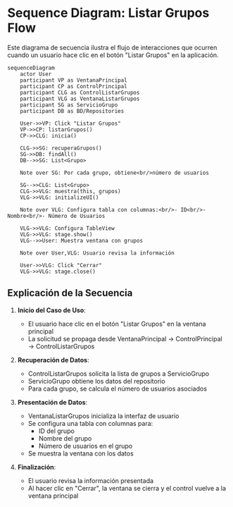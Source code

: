 # Sequence Diagram: Listar Grupos Flow

Este diagrama de secuencia ilustra el flujo de interacciones que ocurren cuando un usuario hace clic en el botón "Listar Grupos" en la aplicación.

```mermaid
sequenceDiagram
    actor User
    participant VP as VentanaPrincipal
    participant CP as ControlPrincipal
    participant CLG as ControlListarGrupos
    participant VLG as VentanaListarGrupos
    participant SG as ServicioGrupo
    participant DB as BD/Repositories

    User->>VP: Click "Listar Grupos"
    VP->>CP: listarGrupos()
    CP->>CLG: inicia()
    
    CLG->>SG: recuperaGrupos()
    SG->>DB: findAll()
    DB-->>SG: List<Grupo>
    
    Note over SG: Por cada grupo, obtiene<br/>número de usuarios
    
    SG-->>CLG: List<Grupo>
    CLG->>VLG: muestra(this, grupos)
    VLG->>VLG: initializeUI()
    
    Note over VLG: Configura tabla con columnas:<br/>- ID<br/>- Nombre<br/>- Número de Usuarios
    
    VLG->>VLG: Configura TableView
    VLG->>VLG: stage.show()
    VLG-->>User: Muestra ventana con grupos

    Note over User,VLG: Usuario revisa la información
    
    User->>VLG: Click "Cerrar"
    VLG->>VLG: stage.close()
```

## Explicación de la Secuencia

1. **Inicio del Caso de Uso**:
   - El usuario hace clic en el botón "Listar Grupos" en la ventana principal
   - La solicitud se propaga desde VentanaPrincipal → ControlPrincipal → ControlListarGrupos

2. **Recuperación de Datos**:
   - ControlListarGrupos solicita la lista de grupos a ServicioGrupo
   - ServicioGrupo obtiene los datos del repositorio
   - Para cada grupo, se calcula el número de usuarios asociados

3. **Presentación de Datos**:
   - VentanaListarGrupos inicializa la interfaz de usuario
   - Se configura una tabla con columnas para:
     * ID del grupo
     * Nombre del grupo
     * Número de usuarios en el grupo
   - Se muestra la ventana con los datos

4. **Finalización**:
   - El usuario revisa la información presentada
   - Al hacer clic en "Cerrar", la ventana se cierra y el control vuelve a la ventana principal 